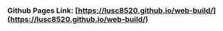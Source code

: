 
### Github Pages Link: [https://lusc8520.github.io/web-build/](https://lusc8520.github.io/web-build/)